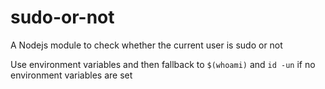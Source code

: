 # sudo-or-not
A Nodejs module to check whether the current user is sudo or not


Use environment variables and then fallback to `$(whoami)` and `id -un` if no environment variables are set
